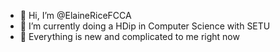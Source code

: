 - 👋 Hi, I’m @ElaineRiceFCCA
- 🌱 I’m currently doing a HDip in Computer Science with SETU
- 🤣 Everything is new and complicated to me right now

<!---
ElaineRiceFCCA/ElaineRiceFCCA is a ✨ special ✨ repository because its `README.md` (this file) appears on your GitHub profile.
You can click the Preview link to take a look at your changes.
--->
